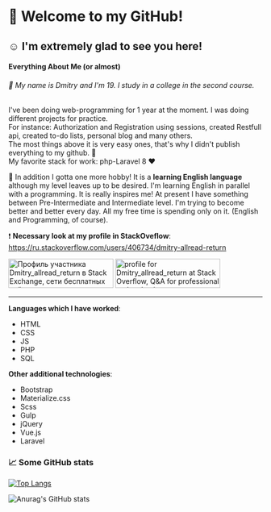 # :wave: Welcome to my GitHub!
## :relaxed:  I'm extremely glad to see you here!
#### Everything About Me (or almost) 
###### :metal: My name is Dmitry and I'm 19. I study in a college in the second course.
I've been doing web-programming for 1 year at the moment.  I was doing different projects for practice.  
For instance: Authorization and Registration using sessions, created Restfull api, created to-do lists, personal blog and many others.  
The most things above it is very easy ones, that's why I didn't publish everything to my github. :see_no_evil:  
My favorite stack for work: php-Laravel 8 :heart:

  
:tada: In addition I gotta one more hobby! It is a **learning English language** although my level leaves up to be desired. I'm learning English in parallel with a programming. It is really inspires me! At present I have something between Pre-Intermediate and Intermediate level. I'm trying to become better and better every day. All my free time is spending only on it. (English and Programming, of course).  

:heavy_exclamation_mark: **Necessary look at my profile in StackOveflow**:  
https://ru.stackoverflow.com/users/406734/dmitry-allread-return  

<a href="https://stackexchange.com/users/19509252"><img src="https://stackexchange.com/users/flair/19509252.png?theme=dark" width="208" height="58" alt="Профиль участника Dmitry_allread_return в Stack Exchange, сети бесплатных сайтов вопросов и ответов, управляемых сообществом" title="Профиль участника Dmitry_allread_return в Stack Exchange, сети бесплатных сайтов вопросов и ответов, управляемых сообществом"></a> 
<a href="https://stackoverflow.com/users/16422552/dmitry-allread-return"><img src="https://stackoverflow.com/users/flair/16422552.png?theme=dark" width="208" height="58" alt="profile for Dmitry_allread_return at Stack Overflow, Q&amp;A for professional and enthusiast programmers" title="profile for Dmitry_allread_return at Stack Overflow, Q&amp;A for professional and enthusiast programmers"></a>
****
**Languages which I have worked**:  
- HTML
- CSS
- JS
- PHP
- SQL

**Other additional technologies**:
- Bootstrap
- Materialize.css
- Scss
- Gulp
- jQuery
- Vue.js
- Laravel

### :chart_with_upwards_trend: Some GitHub stats
[![Top Langs](https://github-readme-stats.vercel.app/api/top-langs/?username=dmitry-allread-return&layout=compact&theme=radical)](https://github.com/anuraghazra/github-readme-stats) 
 
![Anurag's GitHub stats](https://github-readme-stats.vercel.app/api?username=dmitry-allread-return&show_icons=true&theme=radical&hide=contribs)


